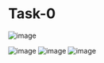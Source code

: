 # Task-0
![image](https://user-images.githubusercontent.com/79413366/124483269-d147e880-ddb2-11eb-94d0-fd28b5fe8e75.png)

![image](https://user-images.githubusercontent.com/79413366/124489378-94332480-ddb9-11eb-8e66-ee7a48e92e97.png)
![image](https://user-images.githubusercontent.com/79413366/124489387-97c6ab80-ddb9-11eb-8188-c9c205790450.png)
![image](https://user-images.githubusercontent.com/79413366/124489884-250a0000-ddba-11eb-99a6-e52d7bd0b9f9.png)
